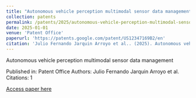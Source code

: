 ```yaml
---
title: "Autonomous vehicle perception multimodal sensor data management"
collection: patents
permalink: /patents/2025/autonomous-vehicle-perception-multimodal-sensor-da
date: 2025-01-01
venue: 'Patent Office'
paperurl: 'https://patents.google.com/patent/US12347169B2/en'
citation: 'Julio Fernando Jarquin Arroyo et al.. (2025). Autonomous vehicle perception multimodal sensor data management. Patent Office.'
---
```


Autonomous vehicle perception multimodal sensor data management

Published in: Patent Office
Authors: Julio Fernando Jarquin Arroyo et al.
Citations: 1

[Access paper here](https://patents.google.com/patent/US12347169B2/en)
